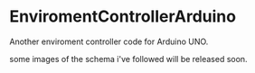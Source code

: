 # EnviromentControllerArduino
Another enviroment controller code for Arduino UNO.

some images of the schema i've followed will be released soon.
